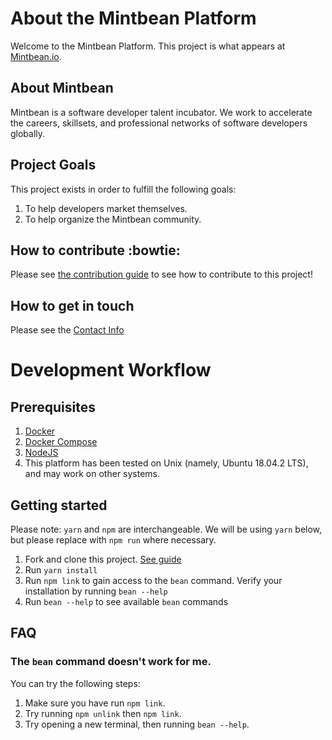 # About the Mintbean Platform

Welcome to the Mintbean Platform. This project is what appears at [Mintbean.io](https://mintbean.io).

## About Mintbean

Mintbean is a software developer talent incubator. We work to accelerate the careers, skillsets, and professional networks of software developers globally.

## Project Goals

This project exists in order to fulfill the following goals:

1. To help developers market themselves.
3. To help organize the Mintbean community.

## How to contribute :bowtie:

Please see [the contribution guide](documentation/contributing.md) to see how to contribute to this project!

## How to get in touch

Please see the [Contact Info](documentation/contact.md)

# Development Workflow

## Prerequisites

1. [Docker](https://www.docker.com/)
1. [Docker Compose](https://docs.docker.com/compose/)
1. [NodeJS](https://nodejs.org/en/)
1. This platform has been tested on Unix (namely, Ubuntu 18.04.2 LTS), and may work on other systems.

## Getting started

Please note: `yarn` and `npm` are interchangeable. 
We will be using `yarn` below, but please replace with `npm run` where necessary.

1. Fork and clone this project. [See guide](./documentation/fork-clone.md)
1. Run `yarn install`
1. Run `npm link` to gain access to the `bean` command. Verify your installation by running `bean --help`
1. Run `bean --help` to see available `bean` commands

## FAQ

### The `bean` command doesn't work for me.

You can try the following steps:

1. Make sure you have run `npm link`.
1. Try running `npm unlink` then `npm link`.
1. Try opening a new terminal, then running `bean --help`.